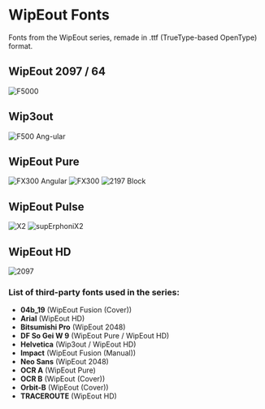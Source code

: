# WipEout Fonts
Fonts from the WipEout series, remade in .ttf (TrueType-based OpenType) format.

## WipEout 2097 / 64
![F5000](https://user-images.githubusercontent.com/62298614/113145138-59f03f00-922e-11eb-9af1-9008e912aaba.png)

## Wip3out
![F500 Ang-ular](https://user-images.githubusercontent.com/62298614/113598259-26058700-963d-11eb-8eeb-8653ea323981.png)

## WipEout Pure
![FX300 Angular](https://user-images.githubusercontent.com/62298614/114796360-0b47b680-9d91-11eb-9c26-c8dd4690506d.png)
![FX300](https://user-images.githubusercontent.com/62298614/117665744-72dffe80-b1a3-11eb-9c40-ff4c62fabc96.png)
![2197 Block](https://user-images.githubusercontent.com/62298614/117665733-707da480-b1a3-11eb-9138-30e5bb37fd70.png)

## WipEout Pulse
![X2](https://user-images.githubusercontent.com/62298614/117091950-28065700-ad5d-11eb-967e-5f4aa81c3881.png)
![supErphoniX2](https://user-images.githubusercontent.com/62298614/113351485-3e268f00-933b-11eb-98a5-3374dba12380.png)

## WipEout HD
![2097](https://user-images.githubusercontent.com/62298614/114795033-ff0e2a00-9d8d-11eb-97b0-d30e461ce3c7.png)

### List of third-party fonts used in the series:

- **04b_19** (WipEout Fusion (Cover))  
- **Arial** (WipEout HD)  
- **Bitsumishi Pro** (WipEout 2048)  
- **DF So Gei W 9** (WipEout Pure / WipEout HD)  
- **Helvetica** (Wip3out / WipEout HD)  
- **Impact** (WipEout Fusion (Manual))  
- **Neo Sans** (WipEout 2048)  
- **OCR A** (WipEout Pure)  
- **OCR B** (WipEout (Cover))  
- **Orbit-B** (WipEout (Cover))  
- **TRACEROUTE** (WipEout HD)  
